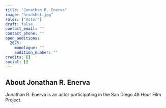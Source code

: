 ```yaml
---
title: "Jonathan R. Enerva"
image: "headshot.jpg"
roles: ["Actor"]
draft: false
contact_email: ""
contact_phone: ""
open_auditions:
  2025:
    monologue: ""
    audition_number: ""
credits: []
social: []
---
```


## About Jonathan R. Enerva

Jonathan R. Enerva is an actor participating in the San Diego 48 Hour Film Project.

